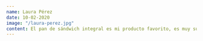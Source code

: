 ```yaml
---
name: Laura Pérez
date: 10-02-2020
image: "/laura-perez.jpg"
content: El pan de sándwich integral es mi producto favorito, es muy suave y perfecto para  el desayuno.
---
```

